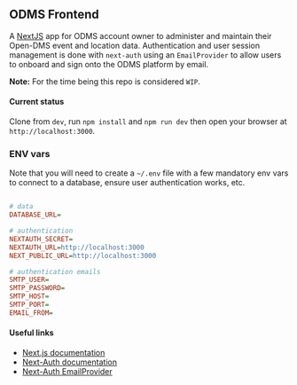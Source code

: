 ## ODMS Frontend

A [NextJS](https://nextjs.org) app for ODMS account owner to administer and maintain their Open-DMS event and location data. Authentication and user session management is done with `next-auth` using an `EmailProvider` to allow users to onboard and sign onto the ODMS platform by email.

**Note:** For the time being this repo is considered `WIP`.



#### Current status
Clone from `dev`, run `npm install` and `npm run dev` then open your browser at `http://localhost:3000`. 

### ENV vars

Note that you will need to create a `~/.env` file with a few mandatory env vars to connect to a database, ensure user authentication works, etc. 

```INI

# data
DATABASE_URL=

# authentication
NEXTAUTH_SECRET=
NEXTAUTH_URL=http://localhost:3000
NEXT_PUBLIC_URL=http://localhost:3000

# authentication emails
SMTP_USER=
SMTP_PASSWORD=
SMTP_HOST=
SMTP_PORT=
EMAIL_FROM=

```



#### Useful links

 - [Next.js documentation](https://nextjs.org/docs)
 - [Next-Auth documentation](https://next-auth.js.org/getting-started/introduction)
 - [Next-Auth EmailProvider](https://next-auth.js.org/providers/email)